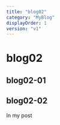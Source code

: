 ```yaml
---
title: "blog02"
category: "MyBlog"
displayOrder: 1
version: "v1"
---
```


# blog02

## blog02-01
## blog02-02

In my post